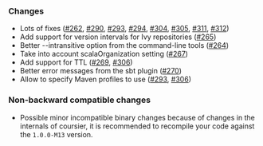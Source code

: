 ### Changes

* Lots of fixes ([#262], [#290], [#293], [#294], [#304], [#305], [#311], [#312])
* Add support for version intervals for Ivy repositories ([#265])
* Better --intransitive option from the command-line tools ([#264])
* Take into account scalaOrganization setting ([#267])
* Add support for TTL ([#269], [#306])
* Better error messages from the sbt plugin ([#270])
* Allow to specify Maven profiles to use ([#293], [#306])

[#262]: https://github.com/alexarchambault/coursier/pull/262
[#264]: https://github.com/alexarchambault/coursier/pull/264
[#265]: https://github.com/alexarchambault/coursier/pull/265
[#267]: https://github.com/alexarchambault/coursier/pull/267
[#269]: https://github.com/alexarchambault/coursier/pull/269
[#270]: https://github.com/alexarchambault/coursier/pull/270
[#290]: https://github.com/alexarchambault/coursier/pull/290
[#293]: https://github.com/alexarchambault/coursier/pull/293
[#294]: https://github.com/alexarchambault/coursier/pull/294
[#304]: https://github.com/alexarchambault/coursier/pull/304
[#305]: https://github.com/alexarchambault/coursier/pull/305
[#306]: https://github.com/alexarchambault/coursier/pull/306
[#311]: https://github.com/alexarchambault/coursier/pull/311
[#312]: https://github.com/alexarchambault/coursier/pull/312

### Non-backward compatible changes

* Possible minor incompatible binary changes because of changes in the internals of coursier, it is recommended to recompile your code against the `1.0.0-M13` version.
